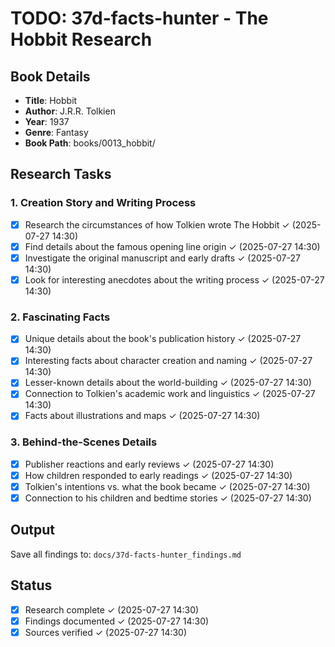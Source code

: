 # TODO: 37d-facts-hunter - The Hobbit Research

## Book Details
- **Title**: Hobbit
- **Author**: J.R.R. Tolkien
- **Year**: 1937
- **Genre**: Fantasy
- **Book Path**: books/0013_hobbit/

## Research Tasks

### 1. Creation Story and Writing Process
- [x] Research the circumstances of how Tolkien wrote The Hobbit ✓ (2025-07-27 14:30)
- [x] Find details about the famous opening line origin ✓ (2025-07-27 14:30)
- [x] Investigate the original manuscript and early drafts ✓ (2025-07-27 14:30)
- [x] Look for interesting anecdotes about the writing process ✓ (2025-07-27 14:30)

### 2. Fascinating Facts
- [x] Unique details about the book's publication history ✓ (2025-07-27 14:30)
- [x] Interesting facts about character creation and naming ✓ (2025-07-27 14:30)
- [x] Lesser-known details about the world-building ✓ (2025-07-27 14:30)
- [x] Connection to Tolkien's academic work and linguistics ✓ (2025-07-27 14:30)
- [x] Facts about illustrations and maps ✓ (2025-07-27 14:30)

### 3. Behind-the-Scenes Details
- [x] Publisher reactions and early reviews ✓ (2025-07-27 14:30)
- [x] How children responded to early readings ✓ (2025-07-27 14:30)
- [x] Tolkien's intentions vs. what the book became ✓ (2025-07-27 14:30)
- [x] Connection to his children and bedtime stories ✓ (2025-07-27 14:30)

## Output
Save all findings to: `docs/37d-facts-hunter_findings.md`

## Status
- [x] Research complete ✓ (2025-07-27 14:30)
- [x] Findings documented ✓ (2025-07-27 14:30)
- [x] Sources verified ✓ (2025-07-27 14:30)